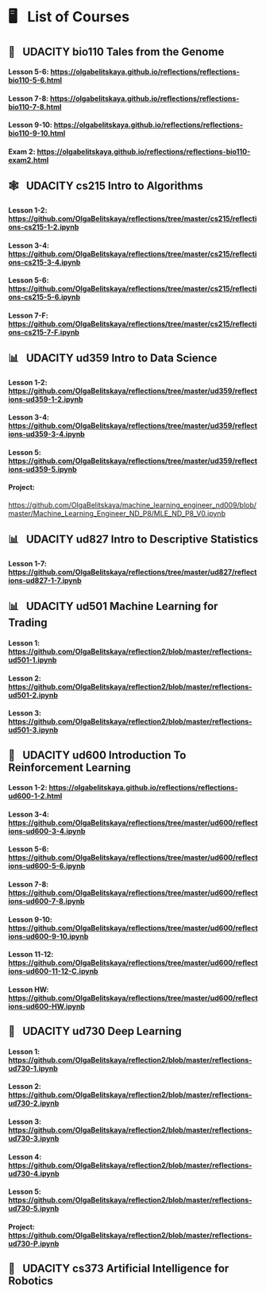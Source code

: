 
# &#x1F5A5; &nbsp; List of Courses

## &#x1F517; &nbsp; UDACITY bio110 Tales from the Genome
#### Lesson 5-6: https://olgabelitskaya.github.io/reflections/reflections-bio110-5-6.html
#### Lesson 7-8: https://olgabelitskaya.github.io/reflections/reflections-bio110-7-8.html
#### Lesson 9-10: https://olgabelitskaya.github.io/reflections/reflections-bio110-9-10.html
#### Exam 2: https://olgabelitskaya.github.io/reflections/reflections-bio110-exam2.html

## &#x1F578; &nbsp; UDACITY cs215   Intro to Algorithms
####  Lesson 1-2: https://github.com/OlgaBelitskaya/reflections/tree/master/cs215/reflections-cs215-1-2.ipynb
####  Lesson 3-4: https://github.com/OlgaBelitskaya/reflections/tree/master/cs215/reflections-cs215-3-4.ipynb
####  Lesson 5-6: https://github.com/OlgaBelitskaya/reflections/tree/master/cs215/reflections-cs215-5-6.ipynb
####  Lesson 7-F: https://github.com/OlgaBelitskaya/reflections/tree/master/cs215/reflections-cs215-7-F.ipynb

##  &#x1F4CA; &nbsp; UDACITY ud359 Intro to Data Science
####  Lesson 1-2: https://github.com/OlgaBelitskaya/reflections/tree/master/ud359/reflections-ud359-1-2.ipynb
####  Lesson 3-4: https://github.com/OlgaBelitskaya/reflections/tree/master/ud359/reflections-ud359-3-4.ipynb
####  Lesson 5: https://github.com/OlgaBelitskaya/reflections/tree/master/ud359/reflections-ud359-5.ipynb
#### Project:
https://github.com/OlgaBelitskaya/machine_learning_engineer_nd009/blob/master/Machine_Learning_Engineer_ND_P8/MLE_ND_P8_V0.ipynb

##  &#x1F4CA; &nbsp; UDACITY ud827 Intro to Descriptive Statistics
####  Lesson 1-7: https://github.com/OlgaBelitskaya/reflections/tree/master/ud827/reflections-ud827-1-7.ipynb

##  &#x1F4CA; &nbsp; UDACITY ud501 Machine Learning for Trading

#### Lesson 1: https://github.com/OlgaBelitskaya/reflection2/blob/master/reflections-ud501-1.ipynb
#### Lesson 2: https://github.com/OlgaBelitskaya/reflection2/blob/master/reflections-ud501-2.ipynb
#### Lesson 3: https://github.com/OlgaBelitskaya/reflection2/blob/master/reflections-ud501-3.ipynb

##  &#x1F916; &nbsp; UDACITY ud600 Introduction To Reinforcement Learning

####  Lesson 1-2: https://olgabelitskaya.github.io/reflections/reflections-ud600-1-2.html
####  Lesson 3-4: https://github.com/OlgaBelitskaya/reflections/tree/master/ud600/reflections-ud600-3-4.ipynb
####  Lesson 5-6: https://github.com/OlgaBelitskaya/reflections/tree/master/ud600/reflections-ud600-5-6.ipynb
####  Lesson 7-8: https://github.com/OlgaBelitskaya/reflections/tree/master/ud600/reflections-ud600-7-8.ipynb
####  Lesson 9-10: https://github.com/OlgaBelitskaya/reflections/tree/master/ud600/reflections-ud600-9-10.ipynb
####  Lesson 11-12: https://github.com/OlgaBelitskaya/reflections/tree/master/ud600/reflections-ud600-11-12-C.ipynb
####  Lesson HW: https://github.com/OlgaBelitskaya/reflections/tree/master/ud600/reflections-ud600-HW.ipynb

##  &#x1F916; &nbsp; UDACITY ud730 Deep Learning

#### Lesson 1: https://github.com/OlgaBelitskaya/reflection2/blob/master/reflections-ud730-1.ipynb
        
#### Lesson 2: https://github.com/OlgaBelitskaya/reflection2/blob/master/reflections-ud730-2.ipynb
        
#### Lesson 3: https://github.com/OlgaBelitskaya/reflection2/blob/master/reflections-ud730-3.ipynb
        
#### Lesson 4: https://github.com/OlgaBelitskaya/reflection2/blob/master/reflections-ud730-4.ipynb 

#### Lesson 5: https://github.com/OlgaBelitskaya/reflection2/blob/master/reflections-ud730-5.ipynb

#### Project: https://github.com/OlgaBelitskaya/reflection2/blob/master/reflections-ud730-P.ipynb

##  &#x1F916; &nbsp; UDACITY cs373 Artificial Intelligence for Robotics


```python

```
